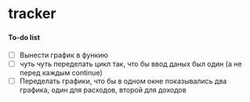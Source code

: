 # tracker

###
#### To-do list
-[ ] Вынести график в функию
-[ ] чуть чуть переделать цикл так, что бы ввод даных был один (а не перед каждым continue)
-[ ] Переделать графики, что бы в одном окне показывались два графика, один для расходов, второй для доходов